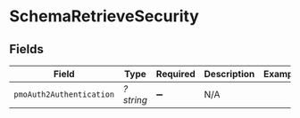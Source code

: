 # SchemaRetrieveSecurity


## Fields

| Field                    | Type                     | Required                 | Description              | Example                  |
| ------------------------ | ------------------------ | ------------------------ | ------------------------ | ------------------------ |
| `pmoAuth2Authentication` | *?string*                | :heavy_minus_sign:       | N/A                      |                          |